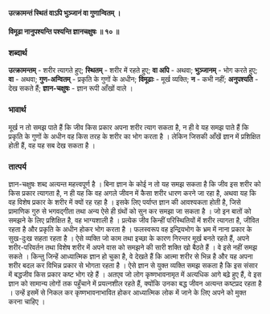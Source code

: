 #### उत्क्रामन्तं स्थितं वाऽपि भुञ्जानं वा गुणान्वितम् ।
#### विमूढा नानुपश्यन्ति पश्यन्ति ज्ञानचक्षुषः ॥ १० ॥

### शब्दार्थ

**उत्क्रामन्तम्** - शरीर त्यागते हुए; **स्थितम्** - शरीर में रहते हुए; **वा अपि** - अथवा; **भुञ्जानम्** - भोग करते हुए; **वा** - अथवा; **गुण-अन्वितम्** - प्रकृति के गुणों के अधीन; **विमूढाः** - मूर्ख व्यक्ति; **न** - कभी नहीं; **अनुपश्यति** - देख सकते हैं; **ज्ञान-चक्षुषः** - ज्ञान रूपी आँखों वाले ।

### भावार्थ

मूर्ख न तो समझ पाते हैं कि जीव किस प्रकार अपना शरीर त्याग सकता है, न ही वे यह समझ पाते हैं कि प्रकृति के गुणों के अधीन वह किस तरह के शरीर का भोग करता है । लेकिन जिसकी आँखें ज्ञान में प्रशिक्षित होती हैं, वह यह सब देख सकता है ।

### तात्पर्य

ज्ञान-चक्षुषः शब्द अत्यन्त महत्त्वपूर्ण है । बिना ज्ञान के कोई न तो यह समझ सकता है कि जीव इस शरीर को किस प्रकार त्यागता है, न ही यह कि वह अगले जीवन में कैसा शरीर धारण करने जा रहा है, अथवा यह कि वह विशेष प्रकार के शरीर में क्यों रह रहा है । इसके लिए पर्याप्त ज्ञान की आवश्यकता होती है, जिसे प्रामाणिक गुरु से भगवद्गीता तथा अन्य ऐसे ही ग्रंथों को सुन कर समझा जा सकता है । जो इन बातों को समझने के लिए प्रशिक्षित है, वह भाग्यशाली है । प्रत्येक जीव किन्हीं परिस्थितियों में शरीर त्यागता है, जीवित रहता है और प्रकृति के अधीन होकर भोग करता है । फलस्वरूप वह इन्द्रियभोग के भ्रम में नाना प्रकार के सुख-दुःख सहता रहता है । ऐसे व्यक्ति जो काम तथा इच्छा के कारण निरन्तर मूर्ख बनते रहते हैं, अपने शरीर-परिवर्तन तथा विशेष शरीर में अपने वास को समझने की सारी शक्ति खो बैठते हैं । वे इसे नहीं समझ सकते । किन्तु जिन्हें आध्यात्मिक ज्ञान हो चुका है, वे देखते हैं कि आत्मा शरीर से भिन्न है और यह अपना शरीर बदल कर विभिन्न प्रकार से भोगता रहता है । ऐसे ज्ञान से युक्त व्यक्ति समझ सकता है कि इस संसार में बद्धजीव किस प्रकार कष्ट भोग रहे हैं । अतएव जो लोग कृष्णभावनामृत में अत्यधिक आगे बढ़े हुए हैं, वे इस ज्ञान को सामान्य लोगों तक पहुँचाने में प्रयत्नशील रहते हैं, क्योंकि उनका बद्ध जीवन अत्यन्त कष्टप्रद रहता है । उन्हें इसमें से निकल कर कृष्णभावनाभावित होकर आध्यात्मिक लोक में जाने के लिए अपने को मुक्त करना चाहिए ।